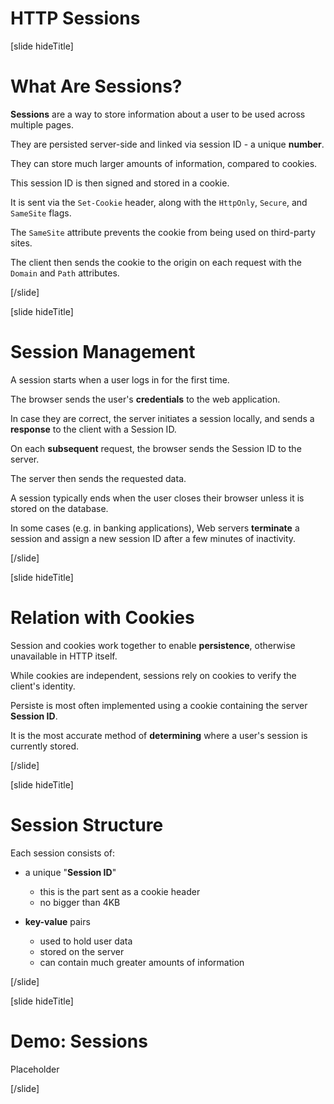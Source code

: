 # HTTP Sessions 

[slide hideTitle]
# What Are Sessions?

**Sessions** are a way to store information about a user to be used across ​multiple pages​.

They are persisted server-side and linked via session ID - a unique **number**.

They can store much larger amounts of information, compared to cookies.

This session ID is then signed and stored in a cookie.

It is sent via the `Set-Cookie` header, along with the `HttpOnly`, `Secure`, and `SameSite` flags.

The `SameSite` attribute prevents the cookie from being used on third-party sites.

The client then sends the cookie to the origin on each request with the `Domain` and `Path` attributes.

[/slide]

[slide hideTitle]
# Session Management

A session starts when a user logs in for the first time.

The browser sends the user's **credentials** to the web application.

In case they are correct, the server initiates a session locally, and sends a **response** to the client with a Session ID.

On each **subsequent** request, the browser sends the Session ID to the server.

The server then sends the requested data.

A session typically ends when the user closes their browser unless it is stored on the database.

In some cases (e.g. in banking applications), Web servers **terminate** a session and assign a new session ID after a few minutes of inactivity.

[/slide]

[slide hideTitle]
# Relation with Cookies

Session and cookies work together to enable **persistence**, otherwise unavailable in HTTP itself.

While cookies are independent, sessions rely on cookies to verify the client's identity.

Persiste is most often implemented using a cookie containing the server **Session ID**.

It is the most accurate method of **determining** where a user's session is currently stored.

[/slide]

[slide hideTitle]
# Session Structure

Each session consists of: 

- a unique "**Session ID**"
    - this is the part sent as a cookie header
    - no bigger than 4KB

- **key-value** pairs
    - used to hold user data
    - stored on the server
    - can contain much greater amounts of information

[/slide]

[slide hideTitle]
# Demo: Sessions

Placeholder

[/slide]